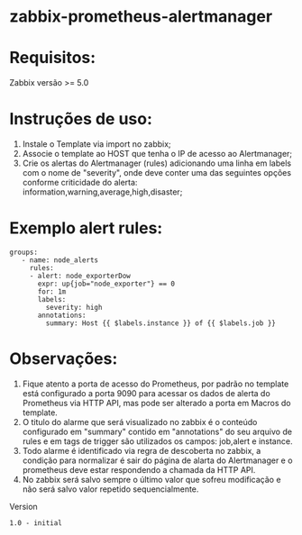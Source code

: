 # zabbix-prometheus-alertmanager

# Requisitos:
Zabbix versão >= 5.0 

# Instruções de uso:
1) Instale o Template via import no zabbix;
2) Associe o template ao HOST que tenha o IP de acesso ao Alertmanager;
3) Crie os alertas do Alertmanager (rules) adicionando uma linha em labels com o nome de "severity", onde deve conter uma das seguintes opções conforme criticidade do alerta: information,warning,average,high,disaster;

# Exemplo alert rules:
    groups:
       - name: node_alerts
         rules:
         - alert: node_exporterDow
           expr: up{job="node_exporter"} == 0
           for: 1m
           labels:
             severity: high
           annotations:
             summary: Host {{ $labels.instance }} of {{ $labels.job }}


# Observações:
1) Fique atento a porta de acesso do Prometheus, por padrão no template está configurado a porta 9090 para acessar os dados de alerta do Prometheus via HTTP API, mas pode ser alterado a porta em Macros do template.
2) O titulo do alarme que será visualizado no zabbix é o conteúdo configurado em "summary" contido em "annotations" do seu arquivo de rules e em tags de trigger são utilizados os campos: job,alert e instance. 
3) Todo alarme é identificado via regra de descoberta no zabbix, a condição para normalizar é sair do página de alarta do Alertmanager e o prometheus deve estar respondendo a chamada da HTTP API.
4) No zabbix será salvo sempre o último valor que sofreu modificação e não será salvo valor repetido sequencialmente.


Version

    1.0 - initial
